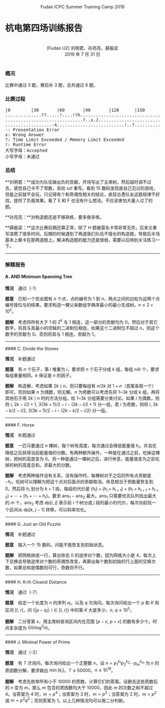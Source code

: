 <br /><center class="subtitle">Fudan ICPC Summer Training Camp 2019</center>

# 杭电第四场训练报告

<br />
<center>[Fudan U2] 刘明君、孙亮亮、薛振梁</center>
<center>2019 年 7 月 31 日</center>
<br />

### 概况

比赛中通过 3 题，赛后补 3 题，总共通过 6 题。

### 比赛过程

<pre class="replay">
|0        |30       |60       |90       |120      |150      |180      |210      |240      |270      (min)
..............??.....!....!?h......................................................................g lmj
..............................?..x.J................................xg.......................x.....c sll
..................-A..........................!..?...............H.................................g xzl
-: Presentation Error
x: Wrong Answer
?: Time Limit Exceeded / Memory Limit Exceeded
!: Runtime Error
大写字母：Accepted
小写字母：未通过
</pre>

### 总结

**刘明君：**成功为队伍做出负的贡献。开场写出了主席树，然后超时调不过去，感觉自己卡不了常数，丢给 xzl 重写。看到 $15$ 数码发现是自己见过的游戏，但是之前就不会玩，只记得有个和奇偶性相关的结论，疯狂怂恿队友这题规律不好找，提供了负面效果。看了 E 和 F 也没有什么想法。不应该害怕大量人过了的题。

**孙亮亮：**对构造题还是不够熟练，要多做多练。

**薛振梁：**这次比赛前期还算正常，除了 H 题被莫名卡常非常无奈，后来又重写浪费了很多时间。后期的时候遇到了两道我们队伍不擅长的构造题，导致后半场基本上都卡在那两道题上。解决构造题的能力还是很弱，需要以后特别关注练习一下。

***

### 解题报告

#### A. AND Minimum Spanning Tree

**情况**　通过（-1）

**题意**　已知一个完全图有 $n$ 个点，点的编号为 $1$ 到 $n$，两点之间的边权为这两个点编号按位与的结果。要求构造一棵父亲数组字典序最小的最小生成树。$n \leqslant 2×10^5$。

**题解**　考虑将所有大于 $1$ 的 $2^k$ 与 $1$ 相连，这一部分的贡献均为 $0$。然后对于其它数字，将其与其最小的空缺的二进制位相连，如果这个二进制位不超过 $n$，则这个数字的贡献为 $0$。否则将其与 $1$ 相连，贡献为 $1$。

<hr />
#### C. Divide the Stones

**情况**　补题通过

**题意**　有 $n$ 个石子，第 $i$ 堆重为 $i$，要求把 $n$ 个石子分成 $k$ 组，每组 $n/k$ 个，要求每组重量相同。$k$ 保证是 $n$ 的因子。

**题解**　构造解，考虑如果 $2k \mid n$，则只要每组有 $n/2k$ 对 $1+n$（首尾各取一个）即可，否则如果 $n$ 为偶数，则无解。$n$ 为奇数可以考虑先将 $1$~$3k$ 分成 $k$ 组，再将其他石子用 $2k \mid n$ 时的方法分组。给 $1$~$3k$ 分组需要分类讨论。如果 $i$ 为偶数，则将 $i,\ 2k-i/2+1,\ 3(3k+1)/2-i-(2k-i/2+1)$ 分一组，若 $i$ 为奇数，则将 $i,\ 2k-k/2-i/2,\ 3(3k+1)/2-i-(2k-k/2-i/2)$ 分一组。

<hr />
#### F. Horse

**情况**　补题通过

**题意**　一匹马要通过 $n$ 棵树，每个树有高度，每次通过会降低能量值 $h_i$，并且在降低之后获得当前能量值的分数。有两种额外操作，一种是在通过之前，吃掉这棵树，把树的高度变为 $0$，另一种是通过一棵树之后，进行休息，能量值变为之前吃掉的树的高度总和。求最大的分数。

**题解**　考虑两种操作没有关系，没有操作时，每棵树对于之后的所有点贡献是 $-h_i$，吃树可以理解为把这个点对后面点的贡献取消。休息相当于把能量恢复到 $0$，然后将 $h_i$ 划分为 $k+1$ 段，每段的代价是 $(h_l)+(h_l+h_{l+1})+(h_l+h_{l+1}+h_{l+2})+\cdots+(h_l+\cdots+h_r)$。要求 $\mathrm{ans}_1-\mathrm{ans}_2$ 最大。$\mathrm{ans}_1$ 只需要优先队列找出最大的 $m$ 个，$\mathrm{ans}_2$ 考虑 $\mathrm{dp}[i,\ j]$ 表示前 $i$ 个树分成 $j$ 段的最小的代价，每次向前找一个区间从 $\mathrm{dp}[k,\ j-1]$ 转移，可以斜率优化。

<hr />
#### G. Just an Old Puzzle

**情况**　补题通过

**题意**　输入一个 $15$ 数码，问能不能恢复到初始状态。

**题解**　把网格排成一行，算出除去 $0$ 的逆序对个数，因为网格大小是 $4$，每次上下交换会导致逆序对个数的奇偶性改变，再算出每个数到初始的行上面的交换次数，如果总和是偶数则可行，奇数则不行。

<hr />
#### H. K-th Closest Distance

**情况**　通过（-7）

**题意**　给定一个长度为 $n$ 的序列 $a_i$，以及 $q$ 次询问。每次询问给出一个 $p$ 和 $K$ 和区间 $[l,\ r]$，问 $\{|p - a_i|:\ i\in [l,\ r]\}$ 中的第 $K$ 大是多少。$n,\ q \leqslant 10^5$。

**题解**　二分答案 $x$，用主席树查询区间内在范围 $[p-x,\ p+x]$ 的数有多少个。时间复杂度为 $\mathrm O(n \log^2 n)$。

<hr />
#### J. Minimal Power of Prime

**情况**　通过（-2）

**题意**　有 $T$ 次询问，每次询问给出一个正整数 $n$，设 $n = p_1^{k_1}p_2^{k_2}\cdots p_m^{k_m}$ 为 $n$ 的质因数分解，要求输出 $\min\{k_i\}$。$T \leqslant 50000$，$n \leqslant 10^{18}$。

**题解**　考虑先枚举所有小于 $10000$ 的质数，计算它们的答案。设删去这些质数后的 $n$ 变为 $m$，那么 $m$ 包含的质因数均大于 $10000$，因此 $m$ 的次数之和不超过 $4$。当答案为 $4$ 时，$m = p^4$；当答案为 $3$ 时，$m = p^3$；当答案为 $2$ 时，$m = p^2$ 或 $m = p^2q^2$；否则答案为 $1$。以上几种情况均可以用二分判断。